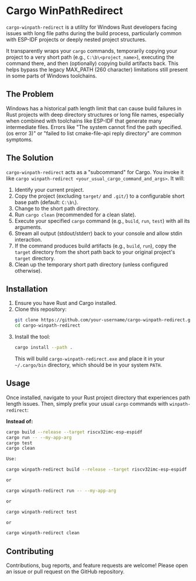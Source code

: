 # Cargo WinPathRedirect

`cargo-winpath-redirect` is a utility for Windows Rust developers facing issues with long file paths during the build process, particularly common with ESP-IDF projects or deeply nested project structures.

It transparently wraps your `cargo` commands, temporarily copying your project to a very short path (e.g., `C:\b\<project_name>`), executing the command there, and then (optionally) copying build artifacts back. This helps bypass the legacy MAX_PATH (260 character) limitations still present in some parts of Windows toolchains.

## The Problem

Windows has a historical path length limit that can cause build failures in Rust projects with deep directory structures or long file names, especially when combined with toolchains like ESP-IDF that generate many intermediate files. Errors like "The system cannot find the path specified. (os error 3)" or "failed to list cmake-file-api reply directory" are common symptoms.

## The Solution

`cargo-winpath-redirect` acts as a "subcommand" for Cargo. You invoke it like `cargo winpath-redirect <your_usual_cargo_command_and_args>`. It will:

1.  Identify your current project.
2.  Copy the project (excluding `target/` and `.git/`) to a configurable short base path (default: `C:\b\`).
3.  Change to the short path directory.
4.  Run `cargo clean` (recommended for a clean slate).
5.  Execute your specified `cargo` command (e.g., `build`, `run`, `test`) with all its arguments.
6.  Stream all output (stdout/stderr) back to your console and allow stdin interaction.
7.  If the command produces build artifacts (e.g., `build`, `run`), copy the `target` directory from the short path back to your original project's `target` directory.
8.  Clean up the temporary short path directory (unless configured otherwise).

## Installation

1.  Ensure you have Rust and Cargo installed.
2.  Clone this repository:
    ```bash
    git clone https://github.com/your-username/cargo-winpath-redirect.git
    cd cargo-winpath-redirect
    ```
3.  Install the tool:
    ```bash
    cargo install --path .
    ```
    This will build `cargo-winpath-redirect.exe` and place it in your `~/.cargo/bin` directory, which should be in your system `PATH`.

## Usage

Once installed, navigate to your Rust project directory that experiences path length issues. Then, simply prefix your usual `cargo` commands with `winpath-redirect`:

**Instead of:**
```bash
cargo build --release --target riscv32imc-esp-espidf
cargo run -- --my-app-arg
cargo test
cargo clean

Use:

cargo winpath-redirect build --release --target riscv32imc-esp-espidf

or 

cargo winpath-redirect run -- --my-app-arg

or 

cargo winpath-redirect test

or 

cargo winpath-redirect clean
```

## Contributing

Contributions, bug reports, and feature requests are welcome! Please open an issue or pull request on the GitHub repository.